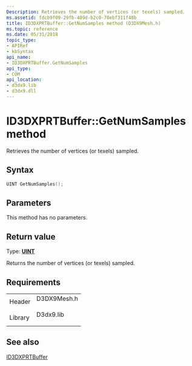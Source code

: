 ```yaml
---
Description: Retrieves the number of vertices (or texels) sampled.
ms.assetid: fdcb9f09-29fb-409d-b2c0-78ebf311f48b
title: ID3DXPRTBuffer::GetNumSamples method (D3DX9Mesh.h)
ms.topic: reference
ms.date: 05/31/2018
topic_type: 
- APIRef
- kbSyntax
api_name: 
- ID3DXPRTBuffer.GetNumSamples
api_type: 
- COM
api_location: 
- d3dx9.lib
- d3dx9.dll
---
```


# ID3DXPRTBuffer::GetNumSamples method

Retrieves the number of vertices (or texels) sampled.

## Syntax


```C++
UINT GetNumSamples();
```



## Parameters

This method has no parameters.

## Return value

Type: **[**UINT**](https://msdn.microsoft.com/library/Aa383751(v=VS.85).aspx)**

Returns the number of vertices (or texels) sampled.

## Requirements



|                    |                                                                                        |
|--------------------|----------------------------------------------------------------------------------------|
| Header<br/>  | <dl> <dt>D3DX9Mesh.h</dt> </dl> |
| Library<br/> | <dl> <dt>D3dx9.lib</dt> </dl>   |



## See also

<dl> <dt>

[ID3DXPRTBuffer](id3dxprtbuffer.md)
</dt> </dl>

 

 




